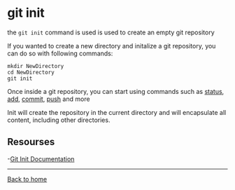 # git init

the `git init` command is used is used to create an empty git repository

If you wanted to create a new directory and initalize a git repository, you can do so with following commands:
```
mkdir NewDirectory
cd NewDirectory 
git init
```

Once inside a git repository, you can start using commands such as 
[status](./Status.md),
[add](./Add.md),
[commit](./Commit.md),
[push](./Push.md)
and more 

Init will create the repository in the current directory and will encapsulate all content, including other directories.

## Resourses 

-[Git Init Documentation](Https://git-scm.com/docs/git-init)

---

[Back to home](../README.md)

